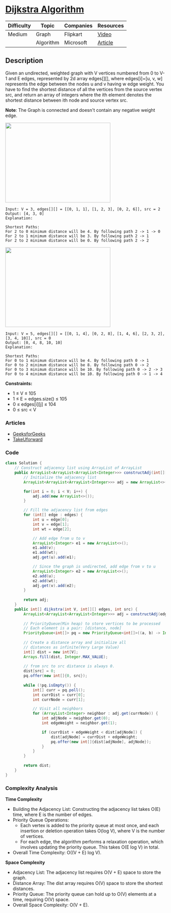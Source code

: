 # [Dijkstra Algorithm](https://www.geeksforgeeks.org/problems/implementing-dijkstra-set-1-adjacency-matrix/1)

| Difficulty | Topic        | Companies           | Resources   |
| ---------- | ------------ | ------------------- | ----------- |
| Medium     | Graph        | Flipkart            | [Video](https://youtu.be/rp1SMw7HSO8)   |
|            | Algorithm    | Microsoft           | [Article](https://www.geeksforgeeks.org/dijkstras-shortest-path-algorithm-greedy-algo-7/) |

## Description
Given an undirected, weighted graph with V vertices numbered from 0 to V-1 and E edges, represented by 2d array edges[][], where edges[i]=[u, v, w] represents the edge between the nodes u and v having w edge weight.
You have to find the shortest distance of all the vertices from the source vertex src, and return an array of integers where the ith element denotes the shortest distance between ith node and source vertex src.

**Note**: The Graph is connected and doesn't contain any negative weight edge.

<img src="https://media.geeksforgeeks.org/img-practice/prod/addEditProblem/892538/Web/Other/blobid0_1744201836.jpg" height=250 width=330>

```
Input: V = 3, edges[][] = [[0, 1, 1], [1, 2, 3], [0, 2, 6]], src = 2
Output: [4, 3, 0]
Explanation:

Shortest Paths:
For 2 to 0 minimum distance will be 4. By following path 2 -> 1 -> 0
For 2 to 1 minimum distance will be 3. By following path 2 -> 1
For 2 to 2 minimum distance will be 0. By following path 2 -> 2
```

<img src="https://media.geeksforgeeks.org/img-practice/prod/addEditProblem/892538/Web/Other/blobid1_1744202046.jpg" height=250 width=330>

```
Input: V = 5, edges[][] = [[0, 1, 4], [0, 2, 8], [1, 4, 6], [2, 3, 2], [3, 4, 10]], src = 0
Output: [0, 4, 8, 10, 10]
Explanation: 

Shortest Paths: 
For 0 to 1 minimum distance will be 4. By following path 0 -> 1
For 0 to 2 minimum distance will be 8. By following path 0 -> 2
For 0 to 3 minimum distance will be 10. By following path 0 -> 2 -> 3 
For 0 to 4 minimum distance will be 10. By following path 0 -> 1 -> 4
```

**Constraints:**
* 1 ≤ V ≤ 105
* 1 ≤ E = edges.size() ≤ 105
* 0 ≤ edges[i][j] ≤ 104
* 0 ≤ src < V

### Articles
* <a href="https://www.geeksforgeeks.org/dijkstras-shortest-path-algorithm-greedy-algo-7/" target="_blank">GeeksforGeeks</a>
* <a href="https://takeuforward.org/data-structure/g-35-print-shortest-path-dijkstras-algorithm/" target="_blank">TakeUforward</a>
 
### Code
```java
class Solution {
    // Construct adjacency list using ArrayList of ArrayList
    public ArrayList<ArrayList<ArrayList<Integer>>> constructAdj(int[][] edges, int V) {
        // Initialize the adjacency list
        ArrayList<ArrayList<ArrayList<Integer>>> adj = new ArrayList<>();

        for(int i = 0; i < V; i++) {
            adj.add(new ArrayList<>());
        }

        // Fill the adjacency list from edges
        for (int[] edge : edges) {
            int u = edge[0];
            int v = edge[1];
            int wt = edge[2];

            // Add edge from u to v
            ArrayList<Integer> e1 = new ArrayList<>();
            e1.add(v);
            e1.add(wt);
            adj.get(u).add(e1);

            // Since the graph is undirected, add edge from v to u
            ArrayList<Integer> e2 = new ArrayList<>();
            e2.add(u);
            e2.add(wt);
            adj.get(v).add(e2);
        }
        
        return adj;
    }
    public int[] dijkstra(int V, int[][] edges, int src) {
        ArrayList<ArrayList<ArrayList<Integer>>> adj = constructAdj(edges, V);
        
        // PriorityQueue(Min heap) to store vertices to be processed
        // Each element is a pair: [distance, node]
        PriorityQueue<int[]> pq = new PriorityQueue<int[]>((a, b) -> Integer.compare(a[0], b[0]));
        
        // Create a distance array and initialize all 
        // distances as infinite(Very Large Value)
        int[] dist = new int[V];
        Arrays.fill(dist, Integer.MAX_VALUE);
        
        // from src to src distance is always 0.
        dist[src] = 0;
        pq.offer(new int[]{0, src});
        
        while (!pq.isEmpty()) {
            int[] curr = pq.poll();
            int currDist = curr[0];
            int currNode = curr[1];

            // Visit all neighbors
            for (ArrayList<Integer> neighbor : adj.get(currNode)) {
                int adjNode = neighbor.get(0);
                int edgeWeight = neighbor.get(1);

                if (currDist + edgeWeight < dist[adjNode]) {
                    dist[adjNode] = currDist + edgeWeight;
                    pq.offer(new int[]{dist[adjNode], adjNode});
                }
            }
        }
        
        return dist;
    }
}
```
### Complexity Analysis

**Time Complexity** 
* Building the Adjacency List: Constructing the adjacency list takes O(E) time, where E is the number of edges.
* Priority Queue Operations:
    * Each vertex is added to the priority queue at most once, and each insertion or deletion operation takes O(log V), where V is the number of vertices.
    * For each edge, the algorithm performs a relaxation operation, which involves updating the priority queue. This takes O(E log V) in total.
* Overall Time Complexity: O((V + E) log V).

**Space Complexity**
* Adjacency List: The adjacency list requires O(V + E) space to store the graph.
* Distance Array: The dist array requires O(V) space to store the shortest distances.
* Priority Queue: The priority queue can hold up to O(V) elements at a time, requiring O(V) space.
* Overall Space Complexity: O(V + E).
